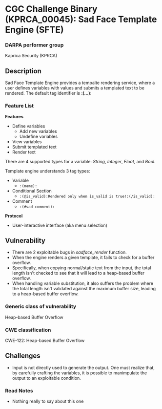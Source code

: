 # CGC Challenge Binary (KPRCA\_00045): Sad Face Template Engine (SFTE)

### DARPA performer group
Kaprica Security (KPRCA)

## Description

Sad Face Template Engine provides a tempalte rendering service, where a user defines variables with values and submits a templated text to be rendered. The default tag identifier is **:(...):**

### Feature List

**Features**

- Define variables
  - Add new variables
  - Undefine variables
- View variables
- Submit templated text
- Render text

There are 4 supported types for a variable: _String_, _Integer_, _Float_, and _Bool_.

Template engine understands 3 tag types:

- Variable
  - `:(name):`
- Conditional Section
  - `:(@is_valid):Rendered only when is_valid is true!:(/is_valid):`
- Comment
  - `:(#sad comment):`


**Protocol**

- User-interactive interface (aka menu selection)

## Vulnerability

- There are 2 exploitable bugs in _sadface_render_ function.
- When the engine renders a given template, it fails to check for a buffer overflow.
- Specifically, when copying normal/static text from the input, the total length isn't checked to see that it will lead to a heap-based buffer overflow.
- When handling variable substitution, it also suffers the problem where the total length isn't validated against the maximum buffer size, leading to a heap-based buffer overflow.

### Generic class of vulnerability

Heap-based Buffer Overflow

### CWE classification

CWE-122: Heap-based Buffer Overflow

## Challenges

- Input is not directly used to generate the output. One must realize that, by carefully crafting the variables, it is possible to manimpulate the output to an exploitable condition.

### Read Notes

* Nothing really to say about this one
